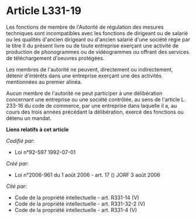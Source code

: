 # Article L331-19

Les fonctions de membre de l'Autorité de régulation des mesures techniques sont incompatibles avec les fonctions de dirigeant
ou de salarié ou les qualités d'ancien dirigeant ou d'ancien salarié d'une société régie par le titre II du présent livre ou
de toute entreprise exerçant une activité de production de phonogrammes ou de vidéogrammes ou offrant des services de
téléchargement d'oeuvres protégées.

Les membres de l'autorité ne peuvent, directement ou indirectement, détenir d'intérêts dans une entreprise exerçant une des
activités mentionnées au premier alinéa.

Aucun membre de l'autorité ne peut participer à une délibération concernant une entreprise ou une société contrôlée, au sens
de l'article L. 233-16 du code de commerce, par une entreprise dans laquelle il a, au cours des trois années précédant la
délibération, exercé des fonctions ou détenu un mandat.

**Liens relatifs à cet article**

_Codifié par_:

  - Loi n°92-597 1992-07-01

_Créé par_:

  - Loi n°2006-961 du 1 août 2006 - art. 17 () JORF 3 août 2006

_Cité par_:

  - Code de la propriété intellectuelle - art. R331-14 (V)
  - Code de la propriété intellectuelle - art. R331-32-2 (V)
  - Code de la propriété intellectuelle - art. R331-4 (V)
